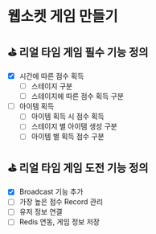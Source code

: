 # 웹소켓 게임 만들기

## ⛳️ 리얼 타임 게임 필수 기능 정의

  - [x]  시간에 따른 점수 획득
      - [ ]  스테이지 구분
      - [ ]  스테이지에 따른 점수 획득 구분
  - [ ]  아이템 획득
      - [ ]  아이템 획득 시 점수 획득
      - [ ]  스테이지 별 아이템 생성 구분
      - [ ]  아이템 별 획득 점수 구분

## ⛳️ 리얼 타임 게임 도전 기능 정의

  - [x]  Broadcast 기능 추가
  - [ ]  가장 높은 점수 Record 관리
  - [ ]  유저 정보 연결
  - [ ]  Redis 연동, 게임 정보 저장
